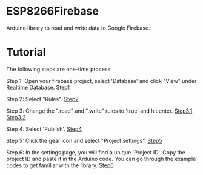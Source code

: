 # ESP8266Firebase
Arduino library to read and write data to Google Firebase.

# Tutorial
The following steps are one-time process:

Step 1: Open your firebase project, select 'Database' and click "View" under Realtime Database.
[Step1](https://github.com/Rupakpoddar/ESP8266Firebase/blob/master/documentation/tutorial_1.png)

Step 2: Select "Rules".
[Step2](https://github.com/Rupakpoddar/ESP8266Firebase/blob/master/documentation/tutorial_2.png)

Step 3: Change the ".read" and ".write" rules to 'true' and hit enter.
[Step3.1](https://github.com/Rupakpoddar/ESP8266Firebase/blob/master/documentation/tutorial_3.png)
[Step3.2](https://github.com/Rupakpoddar/ESP8266Firebase/blob/master/documentation/tutorial_4.png)

Step 4: Select 'Publish'.
[Step4](https://github.com/Rupakpoddar/ESP8266Firebase/blob/master/documentation/tutorial_5.png)

Step 5: Click the gear icon and select "Project settings".
[Step5](https://github.com/Rupakpoddar/ESP8266Firebase/blob/master/documentation/tutorial_6.png)

Step 6: In the settings page, you will find a unique 'Project ID'. Copy the project ID and paste it in the Arduino code. You can go through the example codes to get familiar with the library.
[Step6](https://github.com/Rupakpoddar/ESP8266Firebase/blob/master/documentation/tutorial_7.png)
